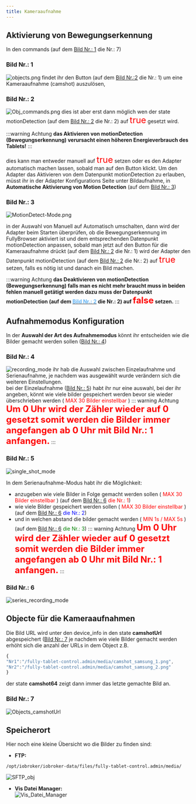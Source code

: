 ```yaml
---
title: Kameraaufnahme
---
```


## Aktivierung von Bewegungserkennung 
In den commands (auf dem [Bild Nr.: 1](#bild-nr-1) die Nr.: 7)
### Bild Nr.: 1 
![objects.png](/images/media/Fully-Tablet-Control/objects.png)
findet ihr den Button (auf dem [Bild Nr.:2](#bild-nr-2) die Nr.: 1) um eine Kameraaufnahme (camshot) auszulösen,
### Bild Nr.: 2 
![Obj_commands.png](/images/media/Fully-Tablet-Control/Obj_commands.png)
dies ist aber erst dann möglich wen der state motionDetection (auf dem [Bild Nr.: 2](#bild-nr-2) die Nr.: 2) auf 
<span style="color:red;font-size:1.5rem">true</span> gesetzt wird.

:::warning Achtung
**das Aktivieren von motionDetection (Bewegungserkennung) verursacht einen höheren Energieverbrauch des Tablets!**
:::

dies kann man entweder manuell auf <span style="color:red;font-size:1.5rem">true</span> setzen oder es den Adapter 
automatisch machen lassen, sobald man auf den Button klickt.
Um den Adapter das Aktivieren von dem Datenpunkt motionDetection zu erlauben, müsst ihr in der Adapter Konfigurations 
Seite unter Bildaufnahme, in **Automatische Aktivierung von Motion Detection** (auf dem [Bild Nr.: 3](#bild-nr-3))
### Bild Nr.: 3 
![MotionDetect-Mode.png](/images/media/Fully-Tablet-Control/MotionDetect-Mode.png) 

in der Auswahl von Manuell auf Automatisch umschalten, dann wird der Adapter beim Starten überprüfen, ob die 
Bewegungserkennung im FullyBrowser aktiviert ist und dem entsprechenden Datenpunkt motionDetection anpassen, sobald man jetzt auf 
den Button für die Kameraaufnahme drückt (auf dem [Bild Nr.: 2](#bild-nr-2) die Nr.: 1) wird der Adapter den 
Datenpunkt motionDetection (auf dem [Bild Nr.: 2](#bild-nr-2) die Nr.: 2)
auf <span style="color:red;font-size:1.5rem">true</span> setzen, falls es nötig ist und danach ein Bild machen.

:::warning Achtung
**das Deaktivieren von motionDetection (Bewegungserkennung) falls man es nicht mehr braucht muss in beiden fehlen manuell 
getätigt werden dazu muss der Datenpunkt motionDetection (auf dem [<span style="color:#63b4f4">Bild Nr.: 2</span>](#bild-nr-2) die Nr.: 2) 
auf <span style="color:red;font-size:1.5rem">false</span> setzen.**
:::

## Aufnahmemodus Konfiguration
In der **Auswahl der Art des Aufnahmemodus** könnt ihr entscheiden wie die Bilder gemacht werden sollen ([Bild Nr.: 4](#bild-nr-4))
### Bild Nr.: 4
![recording_mode](/images/media/Fully-Tablet-Control/recording_mode.png)
ihr hab die Auswahl zwischen Einzelaufnahme und Serienaufnahme, je nachdem was ausgewählt wurde verändern sich die weiteren Einstellungen. \
bei der Einzelaufnahme ([Bild Nr.: 5](#bild-nr-5)) habt ihr nur eine auswahl, bei der ihr angeben, könnt wie viele bilder gespeichert werden bevor sie wieder überschrieben werden (<span style="color:red"> MAX 30 Bilder einstellbar </span>)
::: warning Achtung
**<span style="color:red;font-size:1.5rem">Um 0 Uhr wird der Zähler wieder auf 0 gesetzt somit werden die Bilder immer angefangen ab 0 Uhr mit Bild Nr.: 1 anfangen.</span>**
:::

### Bild Nr.: 5
![single_shot_mode](/images/media/Fully-Tablet-Control/single_shot_mode.png)

In dem Serienaufnahme-Modus habt ihr die Möglichkeit: 
* anzugeben wie viele Bilder in Folge gemacht werden sollen (<span style="color:red"> MAX 30 Bilder einstellbar </span>) (auf dem [Bild Nr.: 6](#bild-nr-6) <span style="color:red">die Nr.: 1</span>)
* wie viele Bilder gespeichert werden sollen (<span style="color:red"> MAX 30 Bilder einstellbar </span>) (auf dem [Bild Nr.: 6](#bild-nr-6) <span style="color:blue">die Nr.: 2</span>)
* und in welchen abstand die bilder gemacht werden ( <span style="color:red">MIN 1s / MAX 5s</span> ) (auf dem [Bild Nr.: 6](#bild-nr-6) <span style="color:green">die Nr.: 3</span>)
::: warning Achtung
**<span style="color:red;font-size:1.5rem">Um 0 Uhr wird der Zähler wieder auf 0 gesetzt somit werden die Bilder immer angefangen ab 0 Uhr mit Bild Nr.: 1 anfangen.</span>**
:::
### Bild Nr.: 6
![series_recording_mode](/images/media/Fully-Tablet-Control/series_recording_mode.png)

## Objecte für die Kameraaufnahmen
Die Bild URL wird unter den device_info in den state **camshotUrl** abgespeichert ([Bild Nr.: 7](#bild-nr-7) je nachdem wie viele Bilder gemacht 
werden erhöht sich die anzahl der URLs in dem Object z.B. 
``` js
{
"Nr1":"/fully-tablet-control.admin/media/camshot_samsung_1.png",
"Nr2":"/fully-tablet-control.admin/media/camshot_samsung_2.png"
}
```
der state **camshot64** zeigt dann immer das letzte gemachte Bild an.
### Bild Nr.: 7
![Objects_camshotUrl](/images/media/Fully-Tablet-Control/Objects_camshotUrl.png)

## Speicherort
Hier noch eine kleine Übersicht wo die Bilder zu finden sind:
* **FTP:**
``` shell
/opt/iobroker/iobroker-data/files/fully-tablet-control.admin/media/
```
![SFTP_obj](/images/media/Fully-Tablet-Control/SFTP_obj.png)

* **Vis Datei Manager:** \
![Vis_Datei_Manager](/images/media/Fully-Tablet-Control/Vis_Datei_Manager.png)

